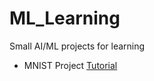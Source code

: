 # ML_Learning

Small AI/ML projects for learning
* MNIST Project [Tutorial](https://pythonprogramming.net/introduction-deep-learning-python-tensorflow-keras/)
